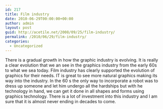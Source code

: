 ```yaml
---
id: 217
title: Film industry
date: 2010-06-29T00:00:00+00:00
author: admin
layout: post
guid: http://acetile.net/2008/09/25/film-industry/
permalink: /2010/06/29/film-industry/
categories:
  - Uncategorized
---
```

There is a gradual growth in how the graphic industry is evolving. It is really a clear evolution that we an see in the graphics industry from the early 60s to what we sea today. Film industry has clearly supported the evolution of graphics for their needs. IT is great to see more natural graphics making its way into the industry. In the 60 s the only way to incorporate a robot was to dress up someone and let him undergo all the hardships but with he technology in hand, we can get it done in all shapes and forms using graphics technology. There is a lot of investment into this industry and I am sure that it is almost never ending in decades to come.